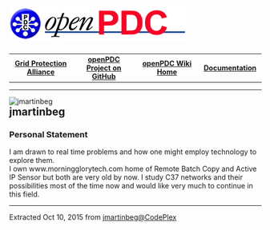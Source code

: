 <HTML>
<html xmlns="http://www.w3.org/1999/xhtml" xml:lang="en" lang="en" class="">
<head>
<meta http-equiv="Content-Type" content="text/html; charset=utf-8" />
<title>Contributor - jmartinbeg</title>
<meta content="jmartinbeg" property="profile:username" />
</head>
<body>
<!--HtmlToGmd.Body-->
<h1>
<a href="https://github.com/GridProtectionAlliance/openPDC/tree/master/Source/Documentation/wiki/openPDC_Home.md"><img src="https://github.com/GridProtectionAlliance/openPDC/blob/master/Source/Documentation/wiki/openPDC_Logo.png" alt="The Open Source Phasor Data Concentrator" /></a></h1>
<div id="NavigationMenu">
<table style="width: 100%; border-collapse: collapse; border: 0px solid gray;">
<tr>
<td style="width: 25%; text-align:center;"><b><a href="http://www.gridprotectionalliance.org">Grid Protection Alliance</a></b></td>
<td style="width: 25%; text-align:center;"><b><a href="https://github.com/GridProtectionAlliance/openPDC">openPDC Project on GitHub</a></b></td>
<td style="width: 25%; text-align:center;"><b><a href="https://github.com/GridProtectionAlliance/openPDC/tree/master/Source/Documentation/wiki/openPDC_Home.md">openPDC Wiki Home</a></b></td>
<td style="width: 25%; text-align:center;"><b><a href="https://github.com/GridProtectionAlliance/openPDC/tree/master/Source/Documentation/wiki/openPDC_Documentation_Home.md">Documentation</a></b></td>
</tr>
</table>
</div>
<hr />
<!--/HtmlToGmd.Body-->
<img src="https://github.com/GridProtectionAlliance/openPDC/blob/master/Source/Documentation/wiki/Contributors/codeplex.png" alt="jmartinbeg" /><br />
<h2 class="user_name" style="display: inline">jmartinbeg</h2>
<h3>Personal Statement</h3>
<div class="WikiContent" id="WikiContentDiv">
I am drawn to real time problems and how one might employ technology to explore them.<br />I own www.morningglorytech.com home of Remote Batch Copy and Active IP Sensor but both are very old by now. I study C37 networks and their possibilities most of the time now and would like very much to continue in this field.<br />
</div>
<div id="footer">
<hr />
Extracted Oct 10, 2015 from <a href="http://www.codeplex.com/site/users/view/jmartinbeg">jmartinbeg@CodePlex</a>
</div>
</body>
</html>
</HTML>
